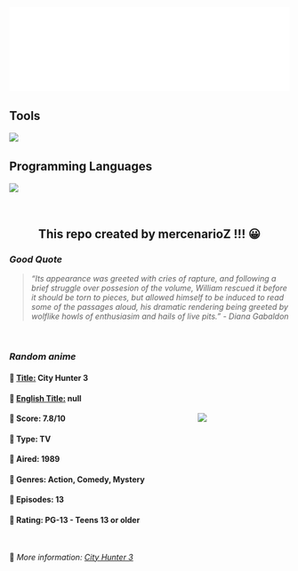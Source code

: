 
<img src="svg/nai.svg" />

<p>
  <h2>Tools</h2>
  <a href="https://skillicons.dev">
    <img src="https://skillicons.dev/icons?i=git,bash,vim,ubuntu,tensorflow,pytorch,docker,raspberrypi" />
  </a>

  <br />

  <h2>Programming Languages</h2>

  <a href="https://skillicons.dev">
    <img src="https://skillicons.dev/icons?i=python,c,cpp" />
  </a>
</p>

<br />

<h2 align="center">This repo created by mercenarioZ !!! 😀</h2>
<h3><i>Good Quote</i></h3>

<blockquote>
<i>
“Its appearance was greeted with cries of rapture, and following a brief struggle over possesion of the volume, William rescued it before it should be torn to pieces, but allowed himself to be induced to read some of the passages aloud, his dramatic rendering being greeted by wolflike howls of enthusiasim and hails of live pits.” - Diana Gabaldon
</i>
</blockquote>

<br />

<h3><i>Random anime</i></h3>

<h4>
  <strong>🥭 <u>Title:</u></strong> City Hunter 3
</h4>

<h4>🌿 <u>English Title:</u> null</h4>

<img align="right" width="165" src=https://cdn.myanimelist.net/images/anime/1147/94393.jpg />

<h4>🌱 Score: 7.8/10</h4>

<h4>🌲 Type: TV</h4>

<h4>🌴 Aired: 1989</h4>

<h4>🌵 Genres: Action, Comedy, Mystery</h4>

<h4>🥑 Episodes: 13</h4>

<h4>🍏 Rating: PG-13 - Teens 13 or older</h4>

<br />

🍂 *More information: [City Hunter 3](https://myanimelist.net/anime/1472/City_Hunter_3)*
    